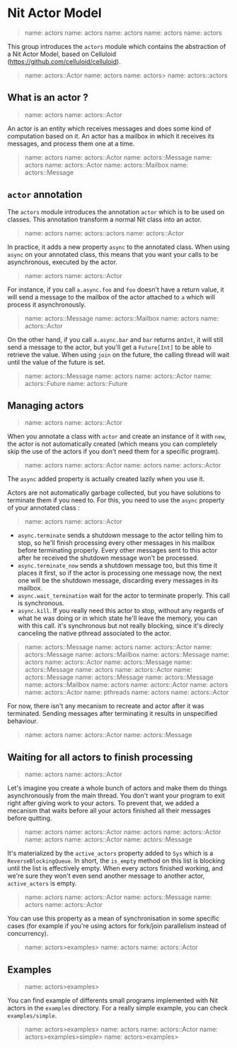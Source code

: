 # Nit Actor Model

> name: actors
> name: actors
> name: actors
> name: actors
> name: actors

This group introduces the `actors` module which contains the abstraction of a Nit Actor Model,
based on Celluloid (https://github.com/celluloid/celluloid).

> name: actors::Actor
> name: actors
> name: actors>
> name: actors::actors

## What is an actor ?

> name: actors
> name: actors::Actor

An actor is an entity which receives messages and does some kind of computation based on it.
An actor has a mailbox in which it receives its messages, and process them one at a time.

> name: actors
> name: actors::Actor
> name: actors::Message
> name: actors
> name: actors::Actor
> name: actors::Mailbox
> name: actors::Message

## `actor` annotation

The `actors` module introduces the annotation `actor` which is to be used on classes.
This annotation transform a normal Nit class into an actor.

> name: actors
> name: actors::actors
> name: actors::Actor

In practice, it adds a new property `async` to the annotated class.
When using `async` on your annotated class, this means that you want your calls to be asynchronous,
executed by the actor.

> name: actors
> name: actors::Actor

For instance, if you call `a.async.foo` and `foo` doesn't have a return value, it will send
a message to the mailbox of the actor attached to `a` which will process it asynchronously.

> name: actors::Message
> name: actors::Mailbox
> name: actors
> name: actors::Actor

On the other hand, if you call `a.async.bar` and `bar` returns an`Int`, it will still send
a message to the actor, but you'll get a `Future[Int]` to be able to retrieve the value.
When using `join` on the future, the calling thread will wait until the value of the future is set.

> name: actors::Message
> name: actors
> name: actors::Actor
> name: actors::Future
> name: actors::Future

## Managing actors

> name: actors
> name: actors::Actor

When you annotate a class with `actor` and create an instance of it with `new`, the actor is not
automatically created (which means you can completely skip the use of the actors if you
don't need them for a specific program).

> name: actors
> name: actors::Actor
> name: actors
> name: actors::Actor

The `async` added property is actually created lazily when you use it.

Actors are not automatically garbage collected, but you have solutions to terminate them
if you need to. For this, you need to use the `async` property of your annotated class :

> name: actors
> name: actors::Actor

* `async.terminate` sends a shutdown message to the actor telling him to stop, so he'll finish
  processing every other messages in his mailbox before terminating properly. Every other messages sent
  to this actor after he received the shutdown message won't be processed.
* `async.terminate_now` sends a shutdown message too, but this time it places it first, so
  if the actor is processing one message now, the next one will be the shutdown message, discarding
  every messages in its mailbox.
* `async.wait_termination` wait for the actor to terminate properly. This call is synchronous.
* `async.kill`. If you really need this actor to stop, without any regards of what he was doing
  or in which state he'll leave the memory, you can with this call. it's synchronous but not really
  blocking, since it's direcly canceling the native pthread associated to the actor.

> name: actors::Message
> name: actors
> name: actors::Actor
> name: actors::Message
> name: actors::Mailbox
> name: actors::Message
> name: actors
> name: actors::Actor
> name: actors::Message
> name: actors::Message
> name: actors
> name: actors::Actor
> name: actors::Message
> name: actors::Message
> name: actors::Message
> name: actors::Mailbox
> name: actors
> name: actors::Actor
> name: actors
> name: actors::Actor
> name: pthreads
> name: actors
> name: actors::Actor

For now, there isn't any mecanism to recreate and actor after it was terminated.
Sending messages after terminating it results in unspecified behaviour.

> name: actors
> name: actors::Actor
> name: actors::Message

## Waiting for all actors to finish processing

> name: actors
> name: actors::Actor

Let's imagine you create a whole bunch of actors and make them do things asynchronously from the main thread.
You don't want your program to exit right after giving work to your actors.
To prevent that, we added a mecanism that waits before all your actors finished all their messages
before quitting.

> name: actors
> name: actors::Actor
> name: actors
> name: actors::Actor
> name: actors
> name: actors::Actor
> name: actors::Message

It's materialized by the `active_actors` property added to `Sys` which is a `ReverseBlockingQueue`.
In short, the `is_empty` method on this list is blocking until the list is effectively empty.
When every actors finished working, and we're sure they won't even send another message to another
actor, `active_actors` is empty.

> name: actors
> name: actors::Actor
> name: actors::Message
> name: actors
> name: actors::Actor

You can use this property as a mean of synchronisation in some specific cases (for example if you're
using actors for fork/join parallelism instead of concurrency).

> name: actors>examples>
> name: actors
> name: actors::Actor

## Examples

> name: actors>examples>

You can find example of differents small programs implemented with Nit actors in the `examples`
directory. For a really simple example, you can check `examples/simple`.

> name: actors>examples>
> name: actors
> name: actors::Actor
> name: actors>examples>simple>
> name: actors>examples>

